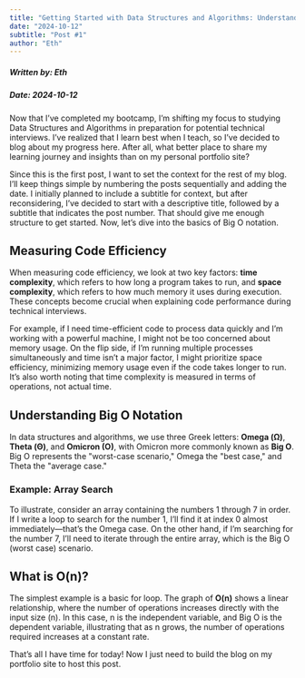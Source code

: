 ```yaml
---
title: "Getting Started with Data Structures and Algorithms: Understanding Big O Notation"
date: "2024-10-12"
subtitle: "Post #1"
author: "Eth"
---
```

##### Written by: Eth
##### Date: 2024-10-12

Now that I’ve completed my bootcamp, I’m shifting my focus to studying Data Structures and Algorithms in preparation for potential technical interviews. I’ve realized that I learn best when I teach, so I’ve decided to blog about my progress here. After all, what better place to share my learning journey and insights than on my personal portfolio site?

Since this is the first post, I want to set the context for the rest of my blog. I’ll keep things simple by numbering the posts sequentially and adding the date. I initially planned to include a subtitle for context, but after reconsidering, I’ve decided to start with a descriptive title, followed by a subtitle that indicates the post number. That should give me enough structure to get started. Now, let’s dive into the basics of Big O notation.

## Measuring Code Efficiency

When measuring code efficiency, we look at two key factors: **time complexity**, which refers to how long a program takes to run, and **space complexity**, which refers to how much memory it uses during execution. These concepts become crucial when explaining code performance during technical interviews.

For example, if I need time-efficient code to process data quickly and I’m working with a powerful machine, I might not be too concerned about memory usage. On the flip side, if I’m running multiple processes simultaneously and time isn’t a major factor, I might prioritize space efficiency, minimizing memory usage even if the code takes longer to run. It’s also worth noting that time complexity is measured in terms of operations, not actual time.

## Understanding Big O Notation

In data structures and algorithms, we use three Greek letters: **Omega (Ω)**, **Theta (Θ)**, and **Omicron (O)**, with Omicron more commonly known as **Big O**. Big O represents the "worst-case scenario," Omega the "best case," and Theta the "average case."

### Example: Array Search

To illustrate, consider an array containing the numbers 1 through 7 in order. If I write a loop to search for the number 1, I’ll find it at index 0 almost immediately—that’s the Omega case. On the other hand, if I’m searching for the number 7, I’ll need to iterate through the entire array, which is the Big O (worst case) scenario.

## What is O(n)?

The simplest example is a basic for loop. The graph of **O(n)** shows a linear relationship, where the number of operations increases directly with the input size (n). In this case, n is the independent variable, and Big O is the dependent variable, illustrating that as n grows, the number of operations required increases at a constant rate.

That’s all I have time for today! Now I just need to build the blog on my portfolio site to host this post. 
